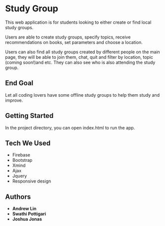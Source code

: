 # Study Group

This web application is for students looking to either create or find local study groups.

Users are able to create study groups, specify topics, receive recommendations on books, set parameters and choose a location.

Users can also find all study groups created by different people on the main page, they will be able to join them, chat, quit and filter by location, topic (coming soon!)and etc. They can also see who is also attending the study group.

## End Goal
Let all coding lovers have some offline study groups to help them study and improve.

## Getting Started

In the project directory, you can open index.html to run the app.

## Tech We Used
* Firebase 
* Bootstrap
* Xmind
* Ajax
* Jquery
* Responsive design

## Authors

* **Andrew Lin**
* **Swathi Pottigari**
* **Joshua Jonas**
